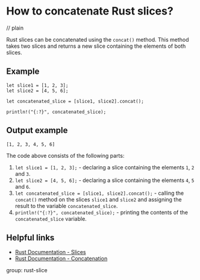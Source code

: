 # How to concatenate Rust slices?
// plain

Rust slices can be concatenated using the `concat()` method. This method takes two slices and returns a new slice containing the elements of both slices.

## Example

```
let slice1 = [1, 2, 3];
let slice2 = [4, 5, 6];

let concatenated_slice = [slice1, slice2].concat();

println!("{:?}", concatenated_slice);
```
## Output example

```
[1, 2, 3, 4, 5, 6]
```

The code above consists of the following parts:

1. `let slice1 = [1, 2, 3];` - declaring a slice containing the elements `1`, `2` and `3`.
2. `let slice2 = [4, 5, 6];` - declaring a slice containing the elements `4`, `5` and `6`.
3. `let concatenated_slice = [slice1, slice2].concat();` - calling the `concat()` method on the slices `slice1` and `slice2` and assigning the result to the variable `concatenated_slice`.
4. `println!("{:?}", concatenated_slice);` - printing the contents of the `concatenated_slice` variable.

## Helpful links

- [Rust Documentation - Slices](https://doc.rust-lang.org/stable/std/primitive.slice.html)
- [Rust Documentation - Concatenation](https://doc.rust-lang.org/stable/std/primitive.slice.html#method.concat)

group: rust-slice